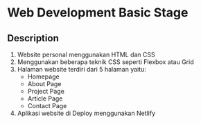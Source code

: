 # Web Development Basic Stage

## Description
1. Website personal menggunakan HTML dan CSS
2. Menggunakan beberapa teknik CSS seperti Flexbox atau Grid
3. Halaman website terdiri dari 5 halaman yaitu:
   * Homepage
   * About Page
   * Project Page
   * Article Page
   * Contact Page
4. Aplikasi website di Deploy menggunakan Netlify
